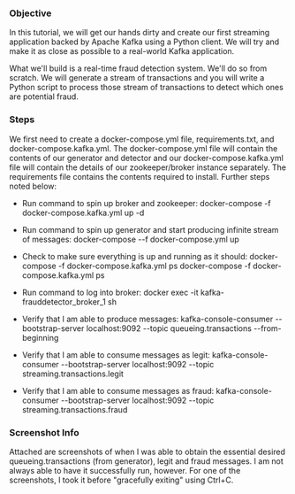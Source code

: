 ### Objective
In this tutorial, we will get our hands dirty and create our first streaming application backed by Apache Kafka using a Python client. We will try and make it as close as possible to a real-world Kafka application.


What we'll build is a real-time fraud detection system. We'll do so from scratch. We will
generate a stream of transactions and you will write a Python script to process those stream
of transactions to detect which ones are potential fraud.

### Steps
We first need to create a docker-compose.yml file, requirements.txt, and docker-compose.kafka.yml. The docker-compose.yml file will contain the contents of our generator and detector and our docker-compose.kafka.yml file will contain the details of our zookeeper/broker instance separately. The requirements file contains the contents required to install. Further steps noted below:

- Run command to spin up broker and zookeeper: docker-compose -f docker-compose.kafka.yml up -d

- Run command to spin up generator and start producing infinite stream of messages: docker-compose --f docker-compose.yml up

- Check to make sure everything is up and running as it should: docker-compose -f docker-compose.kafka.yml ps docker-compose -f docker-compose.kafka.yml ps

- Run command to log into broker: docker exec -it kafka-frauddetector_broker_1 sh

- Verify that I am able to produce messages: kafka-console-consumer --bootstrap-server localhost:9092 --topic queueing.transactions --from-beginning

- Verify that I am able to consume messages as legit: kafka-console-consumer --bootstrap-server localhost:9092 --topic streaming.transactions.legit

- Verify that I am able to consume messages as fraud: kafka-console-consumer --bootstrap-server localhost:9092 --topic streaming.transactions.fraud

### Screenshot Info
Attached are screenshots of when I was able to obtain the essential desired queueing.transactions (from generator), legit and fraud messages. I am not always able to have it successfully run, however. For one of the screenshots, I took it before "gracefully exiting" using Ctrl+C.
